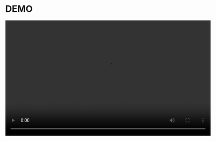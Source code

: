 # DEMO

<video src="../img/textlint-demo.mp4" width="640" height="360" controls>
<source src="../img/textlint-demo.mp4" type="video/mp4">
</video>
